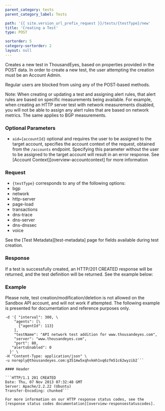 ```yaml
---
parent_category: tests
parent_category_label: Tests

path: '{{ site.version_url_prefix_request }}/tests/{testType}/new'
title: 'Creating a Test'
type: POST

sortorder: 5
category-sortorder: 2
layout: null
---
```


Creates a new test in ThousandEyes, based on properties provided in the POST data.  In order to create a new test, the user attempting the creation must be an Account Admin.

Regular users are blocked from using any of the POST-based methods.

Note: When creating or updating a test and assigning alert rules, that alert rules are based on specific measurements being available.  For example, when creating an HTTP server test with network measurements disabled, you will not be able to assign any alert rules that are based on network metrics.  The same applies to BGP measurements.

### Optional Parameters

* `aid={accountId}` optional and requires the user to be assigned to the target account, specifies the account context of the request, obtained from the `/accounts` endpoint.  Specifying this parameter without the user to be assigned to the target account will result in an error response. See [Account Context][overview-accountcontext] for more information

### Request

* `{testType}` corresponds to any of the following options:
 * bgp
 * network
 * http-server
 * page-load
 * transactions
 * dns-trace
 * dns-server
 * dns-dnssec
 * voice

See the [Test Metadata][test-metadata] page for fields available during test creation.

### Response

If a test is successfully created, an HTTP/201 CREATED response will be returned, and the test definition will be returned.  See the example below:

### Example

Please note, test creation/modification/deletion is not allowed on the Sandbox API account, and will not work if attempted.  The following example is presented for documentation and reference purposes only.

```$curl -i https://api.thousandeyes.com{{ site.version_url_prefix_request }}/tests/network/new.json \
-d '{ "interval": 300, \
    "agents": [\
      {"agentId": 113}
    ],
    "testName": "API network test addition for www.thousandeyes.com",
    "server": "www.thousandeyes.com",
    "port": 80,
   "alertsEnabled": 0
  }' \
-H "Content-Type: application/json" \
-u noreply@thousandeyes.com:g351mw5xqhvkmh1vq6zfm51c62wyzib2```

#### Header

```HTTP/1.1 201 CREATED
Date: Thu, 07 Nov 2013 07:32:48 GMT
Server: Apache/2.2.22 (Ubuntu)
Transfer-Encoding: chunked```

For more information on our HTTP response status codes, see the [response status codes documentation][overview-responsestatuscodes].
